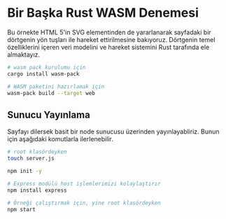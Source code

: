 # Bir Başka Rust WASM Denemesi

Bu örnekte HTML 5'in SVG elementinden de yararlanarak sayfadaki bir dörtgenin yön tuşları ile hareket ettirilmesine bakıyoruz. Dörtgenin temel özelliklerini içeren veri modelini ve hareket sistemini Rust tarafında ele almaktayız. 

```bash
# wasm pack kurulumu için
cargo install wasm-pack

# WASM paketini hazırlamak için
wasm-pack build --target web
```

## Sunucu Yayınlama

Sayfayı dilersek basit bir node sunucusu üzerinden yayınlayabliriz. Bunun için aşağıdaki komutlarla ilerlenebilir.

```bash
# root klasördeyken
touch server.js

npm init -y

# Express modülü host işlemlerimizi kolaylaştırır
npm install express

# Örneği çalıştırmak için, yine root klasördeyken
npm start
```